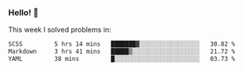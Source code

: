 ### Hello! 👋

This week I solved problems in:

<!--START_SECTION:waka-->

```txt
SCSS         5 hrs 14 mins   ███████▓░░░░░░░░░░░░░░░░░   30.82 %
Markdown     3 hrs 41 mins   █████▒░░░░░░░░░░░░░░░░░░░   21.72 %
YAML         38 mins         █░░░░░░░░░░░░░░░░░░░░░░░░   03.73 %
```

<!--END_SECTION:waka-->
